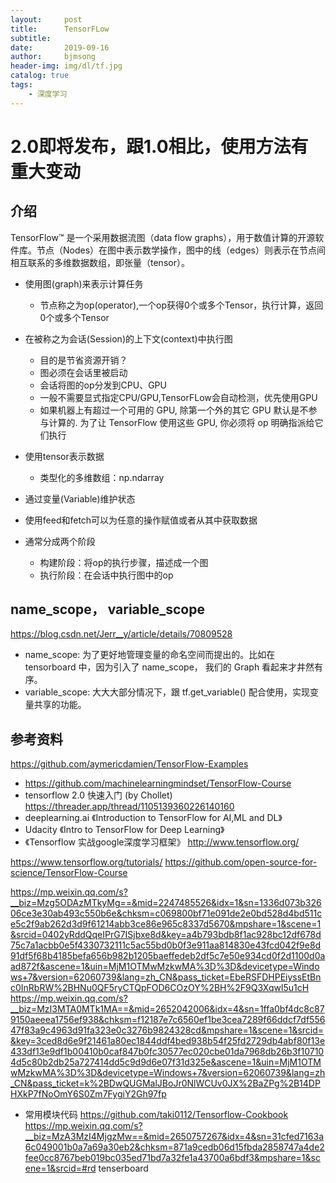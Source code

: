 ```yaml
---
layout:     post
title:      TensorFLow
subtitle:   
date:       2019-09-16
author:     bjmsong
header-img: img/dl/tf.jpg
catalog: true
tags:
    - 深度学习
---
```



# 2.0即将发布，跟1.0相比，使用方法有重大变动

## 介绍
TensorFlow™ 是一个采用数据流图（data flow graphs），用于数值计算的开源软件库。节点（Nodes）在图中表示数学操作，图中的线（edges）则表示在节点间相互联系的多维数据数组，即张量（tensor）。
- 使用图(graph)来表示计算任务
    - 节点称之为op(operator),一个op获得0个或多个Tensor，执行计算，返回0个或多个Tensor
- 在被称之为会话(Session)的上下文(context)中执行图
    - 目的是节省资源开销？
    - 图必须在会话里被启动
    - 会话将图的op分发到CPU、GPU
    - 一般不需要显式指定CPU/GPU,TensorFLow会自动检测，优先使用GPU
    - 如果机器上有超过一个可用的 GPU, 除第一个外的其它 GPU 默认是不参与计算的. 为了让 TensorFlow 使用这些 GPU, 你必须将 op 明确指派给它们执行
- 使用tensor表示数据
    - 类型化的多维数组：np.ndarray
- 通过变量(Variable)维护状态
- 使用feed和fetch可以为任意的操作赋值或者从其中获取数据

- 通常分成两个阶段
    - 构建阶段：将op的执行步骤，描述成一个图
    - 执行阶段：在会话中执行图中的op

## name_scope， variable_scope
https://blog.csdn.net/Jerr__y/article/details/70809528
- name_scope: 为了更好地管理变量的命名空间而提出的。比如在 tensorboard 中，因为引入了 name_scope， 我们的 Graph 看起来才井然有序。
- variable_scope: 大大大部分情况下，跟 tf.get_variable() 配合使用，实现变量共享的功能。

## 参考资料
https://github.com/aymericdamien/TensorFlow-Examples
- https://github.com/machinelearningmindset/TensorFlow-Course
- tensorflow 2.0 快速入门 (by Chollet) 
https://threader.app/thread/1105139360226140160
- deeplearning.ai 《Introduction to TensorFlow for AI,ML and DL》
- Udacity 《Intro to TensorFlow for Deep Learning》
- 《Tensorflow 实战google深度学习框架》
http://www.tensorflow.org/

https://www.tensorflow.org/tutorials/
https://github.com/open-source-for-science/TensorFlow-Course

https://mp.weixin.qq.com/s?__biz=Mzg5ODAzMTkyMg==&mid=2247485526&idx=1&sn=1336d073b32606ce3e30ab493c550b6e&chksm=c069800bf71e091de2e0bd528d4bd511ce5c2f9ab262d3d9f61214abb3ce86e965c8337d5670&mpshare=1&scene=1&srcid=0402yRddQqeIPrG7ISjbxe8d&key=a4b793bdb8f1ac928bc12df678d75c7a1acbb0e5f4330732111c5ac55bd0b0f3e911aa814830e43fcd042f9e8d91df5f68b4185befa656b982b1205baeffedeb2df5c7e50e934cd0f2d1100d0aad872f&ascene=1&uin=MjM1OTMwMzkwMA%3D%3D&devicetype=Windows+7&version=62060739&lang=zh_CN&pass_ticket=EbeRSFDHPEiyssEtBnc0InRbRW%2BHNu0QF5ryCTQpFOD6COzOY%2BH%2F9Q3Xqwl5u1cH
https://mp.weixin.qq.com/s?__biz=MzI3MTA0MTk1MA==&mid=2652042006&idx=4&sn=1ffa0bf4dc8c879150aeeea1756ef938&chksm=f12187e7c6560ef1be3cea7289f66ddcf7df55647f83a9c4963d91fa323e0c3276b9824328cd&mpshare=1&scene=1&srcid=&key=3ced8d6e9f21461a80ec1844ddf4bed938b54f25fd2729db4abf80f13e433df13e9df1b00410b0caf847b0fc30577ec020cbe01da7968db26b3f107104d5c80b2db25a727414dd5c9d9d6e07f31d325e&ascene=1&uin=MjM1OTMwMzkwMA%3D%3D&devicetype=Windows+7&version=62060739&lang=zh_CN&pass_ticket=k%2BDwQUGMalJBoJr0NlWCUv0JX%2BaZPg%2B14DPHXkP7fNoOmY6S0Zm7FygiY2Gh97fp

- 常用模块代码
    https://github.com/taki0112/Tensorflow-Cookbook
    https://mp.weixin.qq.com/s?__biz=MzA3MzI4MjgzMw==&mid=2650757267&idx=4&sn=31cfed7163a6c049001b0a7a69a30eb2&chksm=871a9cedb06d15fbda2858747a4de2fee0cc8767beb019bc035ed71bd7a32fe1a43700a6bdf3&mpshare=1&scene=1&srcid=#rd
tenserboard
